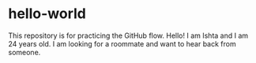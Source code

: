 # hello-world
This repository is for practicing the GitHub flow.
Hello! I am Ishta and I am 24 years old. I am looking for a roommate and want to hear back from someone.
